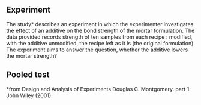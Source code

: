 ## Experiment
The study* describes an experiment in which the experimenter investigates the effect of an additive on the bond strength of the mortar formulation. 
The data provided records strength of ten samples from each recipe : 
modified, with the additive unmodified, the recipe left as it is  (the original formulation)
The experiment aims to answer the question, whether the additive lowers the mortar strength?

## Pooled test


*from Design and Analysis of Experiments Douglas C. Montgomery. part 1-John Wiley (2001)
